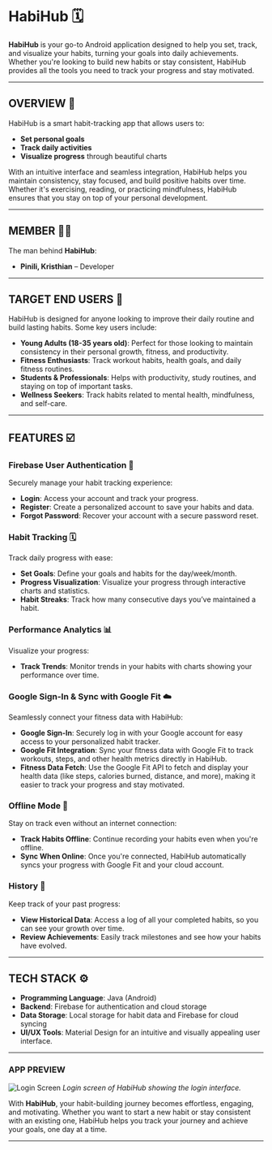 # **HabiHub 🗓️**

**HabiHub** is your go-to Android application designed to help you set, track, and visualize your habits, turning your goals into daily achievements. Whether you're looking to build new habits or stay consistent, HabiHub provides all the tools you need to track your progress and stay motivated.

---

## **OVERVIEW 🚩**

HabiHub is a smart habit-tracking app that allows users to:

- **Set personal goals**
- **Track daily activities**
- **Visualize progress** through beautiful charts

With an intuitive interface and seamless integration, HabiHub helps you maintain consistency, stay focused, and build positive habits over time. Whether it's exercising, reading, or practicing mindfulness, HabiHub ensures that you stay on top of your personal development.

---

## **MEMBER 👦🏼**

The man behind **HabiHub**:

- **Pinili, Kristhian** – Developer

---

## **TARGET END USERS 🎯**

HabiHub is designed for anyone looking to improve their daily routine and build lasting habits. Some key users include:

- **Young Adults (18-35 years old)**: Perfect for those looking to maintain consistency in their personal growth, fitness, and productivity.
- **Fitness Enthusiasts**: Track workout habits, health goals, and daily fitness routines.
- **Students & Professionals**: Helps with productivity, study routines, and staying on top of important tasks.
- **Wellness Seekers**: Track habits related to mental health, mindfulness, and self-care.

---

## **FEATURES ☑️**

### **Firebase User Authentication 🔐**
Securely manage your habit tracking experience:

- **Login**: Access your account and track your progress.
- **Register**: Create a personalized account to save your habits and data.
- **Forgot Password**: Recover your account with a secure password reset.

### **Habit Tracking 🗓️**
Track daily progress with ease:

- **Set Goals**: Define your goals and habits for the day/week/month.
- **Progress Visualization**: Visualize your progress through interactive charts and statistics.
- **Habit Streaks**: Track how many consecutive days you’ve maintained a habit.

### **Performance Analytics 📊**
Visualize your progress:

- **Track Trends**: Monitor trends in your habits with charts showing your performance over time.

### **Google Sign-In & Sync with Google Fit ☁️**
Seamlessly connect your fitness data with HabiHub:

- **Google Sign-In**: Securely log in with your Google account for easy access to your personalized habit tracker.
- **Google Fit Integration**: Sync your fitness data with Google Fit to track workouts, steps, and other health metrics directly in HabiHub.
- **Fitness Data Fetch**: Use the Google Fit API to fetch and display your health data (like steps, calories burned, distance, and more), making it easier to track your progress and stay motivated.

### **Offline Mode 📶**
Stay on track even without an internet connection:

- **Track Habits Offline**: Continue recording your habits even when you're offline.
- **Sync When Online**: Once you're connected, HabiHub automatically syncs your progress with Google Fit and your cloud account.

### **History 📜**
Keep track of your past progress:

- **View Historical Data**: Access a log of all your completed habits, so you can see your growth over time.
- **Review Achievements**: Easily track milestones and see how your habits have evolved.

---

## **TECH STACK ⚙️**

- **Programming Language**: Java (Android)
- **Backend**: Firebase for authentication and cloud storage
- **Data Storage**: Local storage for habit data and Firebase for cloud syncing
- **UI/UX Tools**: Material Design for an intuitive and visually appealing user interface.

---

### **APP PREVIEW**

![Login Screen](assets/screenshots/login.png)
*Login screen of HabiHub showing the login interface.*



With **HabiHub**, your habit-building journey becomes effortless, engaging, and motivating. Whether you want to start a new habit or stay consistent with an existing one, HabiHub helps you track your journey and achieve your goals, one day at a time.

---

